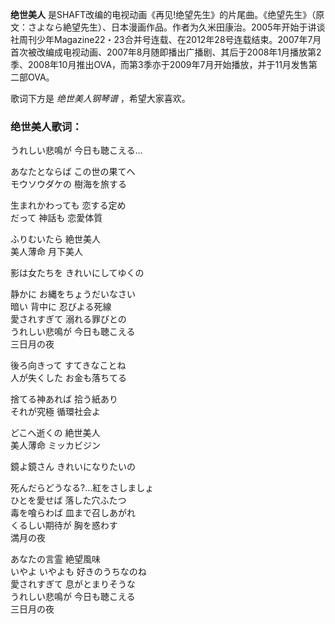 

**绝世美人**
是SHAFT改编的电视动画《再见!绝望先生》的片尾曲。《绝望先生》（原文：さよなら絶望先生）、日本漫画作品。作者为久米田康治。2005年开始于讲谈社周刊少年Magazine22・23合并号连载、在2012年28号连载结束。2007年7月首次被改编成电视动画、2007年8月随即播出广播剧、其后于2008年1月播放第2季、2008年10月推出OVA，而第3季亦于2009年7月开始播放，并于11月发售第二部OVA。

  
歌词下方是 _绝世美人钢琴谱_ ，希望大家喜欢。

### 绝世美人歌词：

うれしい悲鳴が 今日も聴こえる…

あなたとならば この世の果てへ  
モウソウダケの 樹海を旅する

生まれかわっても 恋する定め  
だって 神話も 恋愛体質

ふりむいたら 絶世美人  
美人薄命 月下美人

影は女たちを きれいにしてゆくの

静かに お縄をちょうだいなさい  
暗い 背中に 忍びよる死線  
愛されすぎて 溺れる罪びとの  
うれしい悲鳴が 今日も聴こえる  
三日月の夜

後ろ向きって すてきなことね  
人が失くした お金も落ちてる

捨てる神あれば 拾う紙あり  
それが究極 循環社会よ

どこへ逝くの 絶世美人  
美人薄命 ミッカビジン

鏡よ鏡さん きれいになりたいの

死んだらどうなる?…紅をさしましょ  
ひとを愛せば 落した穴ふたつ  
毒を喰らわば 皿まで召しあがれ  
くるしい期待が 胸を惑わす  
満月の夜

あなたの言霊 絶望風味  
いやよ いやよも 好きのうちなのね  
愛されすぎて 息がとまりそうな  
うれしい悲鳴が 今日も聴こえる  
三日月の夜

